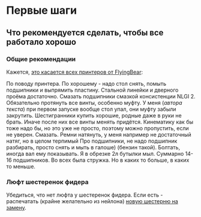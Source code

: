# Первые шаги

## Что рекомендуется сделать, чтобы все работало хорошо


### Общие рекомендации
Кажется, [это касается всех принтеров от FlyingBear](https://t.me/fbg5_waiters/116978):

По поводу принтера. По хорошему - надо стол снять, помыть подшипники и выпрямить пластину. Стальной линейки и дверного проёма достаточно. Смазать подшипники смазкой консистенции NLGI 2. Обязательно протянуть все винты, особенно муфту. У меня (_автора текста_) при первом запуске вообще стол упал, они муфту забыли закрутить. Шестигранники купить хорошие, родные даже в руки не брать. Иначе после них все винты менять придётся. Кинематику как бы тоже надо бы, но это уже не просто, поэтому можно пропустить, если не уверен. Смазать. Ремни натянуть, у меня например не достаточный натяг, но в целом терпимый
Про подшипники, не надо подшипник разбирать, просто снять и мыть в галоше) (бензин такой). Болтать, иногда вал ему показывать. Я в обрезке 2л бутылки мыл. Суммарно 14-16 подшипников. Во всех была стружка. Но в каких то больше, в каких то меньше.

### Люфт шестеренок фидера
Убедиться, что нет люфта у шестеренок фидера. Если есть - распечатать (крайне желательно из нейлона) [новую шестерню на замену](https://www.thingiverse.com/thing:5492860).
